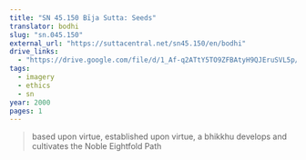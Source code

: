 ```yaml
---
title: "SN 45.150 Bīja Sutta: Seeds"
translator: bodhi
slug: "sn.045.150"
external_url: "https://suttacentral.net/sn45.150/en/bodhi"
drive_links:
  - "https://drive.google.com/file/d/1_Af-q2ATtY5TO9ZFBAtyH9QJEruSVL5p/view?usp=drivesdk"
tags:
  - imagery
  - ethics
  - sn
year: 2000
pages: 1
---
```


> based upon virtue, established upon virtue, a bhikkhu develops and cultivates the Noble Eightfold Path
